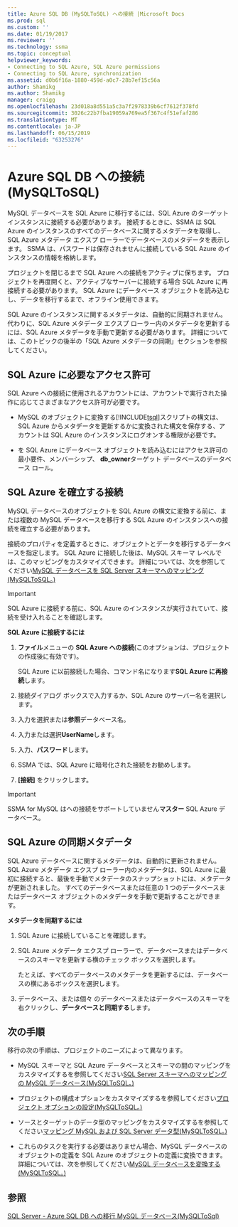 ```yaml
---
title: Azure SQL DB (MySQLToSQL) への接続 |Microsoft Docs
ms.prod: sql
ms.custom: ''
ms.date: 01/19/2017
ms.reviewer: ''
ms.technology: ssma
ms.topic: conceptual
helpviewer_keywords:
- Connecting to SQL Azure, SQL Azure permissions
- Connecting to SQL Azure, synchronization
ms.assetid: d0b6f16a-1880-459d-a0c7-28b7ef15c56a
author: Shamikg
ms.author: Shamikg
manager: craigg
ms.openlocfilehash: 23d018a8d551a5c3a7f2978339b6cf7612f378fd
ms.sourcegitcommit: 3026c22b7fba19059a769ea5f367c4f51efaf286
ms.translationtype: MT
ms.contentlocale: ja-JP
ms.lasthandoff: 06/15/2019
ms.locfileid: "63253276"
---
```

# <a name="connecting-to-azure-sql-db-mysqltosql"></a>Azure SQL DB への接続 (MySQLToSQL)
MySQL データベースを SQL Azure に移行するには、SQL Azure のターゲット インスタンスに接続する必要があります。 接続するときに、SSMA は SQL Azure のインスタンスのすべてのデータベースに関するメタデータを取得し、SQL Azure メタデータ エクスプ ローラーでデータベースのメタデータを表示します。 SSMA は、パスワードは保存されませんに接続している SQL Azure のインスタンスの情報を格納します。  
  
プロジェクトを閉じるまで SQL Azure への接続をアクティブに保ちます。 プロジェクトを再度開くと、アクティブなサーバーに接続する場合 SQL Azure に再接続する必要があります。 SQL Azure にデータベース オブジェクトを読み込むし、データを移行するまで、オフライン使用できます。  
  
SQL Azure のインスタンスに関するメタデータは、自動的に同期されません。 代わりに、SQL Azure メタデータ エクスプ ローラー内のメタデータを更新するには、SQL Azure メタデータを手動で更新する必要があります。 詳細については、このトピックの後半の「SQL Azure メタデータの同期」セクションを参照してください。  
  
## <a name="required-sql-azure-permissions"></a>SQL Azure に必要なアクセス許可  
SQL Azure への接続に使用されるアカウントには、アカウントで実行された操作に応じてさまざまなアクセス許可が必要です。  
  
-   MySQL のオブジェクトに変換する[!INCLUDE[tsql](../../includes/tsql-md.md)]スクリプトの構文は、SQL Azure からメタデータを更新するかに変換された構文を保存する、アカウントは SQL Azure のインスタンスにログオンする権限が必要です。  
  
-   を SQL Azure にデータベース オブジェクトを読み込むにはアクセス許可の最小要件、メンバーシップ、 **db_owner**ターゲット データベースのデータベース ロール。  
  
## <a name="establishing-a-sql-azure-connection"></a>SQL Azure を確立する接続  
MySQL データベースのオブジェクトを SQL Azure の構文に変換する前に、または複数の MySQL データベースを移行する SQL Azure のインスタンスへの接続を確立する必要があります。  
  
接続のプロパティを定義するときに、オブジェクトとデータを移行するデータベースを指定します。 SQL Azure に接続した後は、MySQL スキーマ レベルでは、このマッピングをカスタマイズできます。 詳細については、次を参照してください[MySQL データベースを SQL Server スキーマへのマッピング&#40;MySQLToSQL。&#41;](../../ssma/mysql/mapping-mysql-databases-to-sql-server-schemas-mysqltosql.md)  
  
> [!IMPORTANT]  
> SQL Azure に接続する前に、SQL Azure のインスタンスが実行されていて、接続を受け入れることを確認します。  
  
**SQL Azure に接続するには**  
  
1.  **ファイル**メニューの  **SQL Azure への接続**(このオプションは、プロジェクトの作成後に有効です)。  
  
    SQL Azure に以前接続した場合、コマンド名になります**SQL Azure に再接続**します。  
  
2.  接続ダイアログ ボックスで入力するか、SQL Azure のサーバー名を選択します。  
  
3.  入力を選択または**参照**データベース名。  
  
4.  入力または選択**UserName**します。  
  
5.  入力、**パスワード**します。  
  
6.  SSMA では、SQL Azure に暗号化された接続をお勧めします。  
  
7.  **[接続]** をクリックします。  
  
> [!IMPORTANT]  
> SSMA for MySQL はへの接続をサポートしていません**マスター** SQL Azure データベース。  
  
## <a name="synchronizing-sql-azure-metadata"></a>SQL Azure の同期メタデータ  
SQL Azure データベースに関するメタデータは、自動的に更新されません。 SQL Azure メタデータ エクスプ ローラー内のメタデータは、SQL Azure に最初に接続すると、最後を手動でメタデータのスナップショットには、メタデータが更新されました。 すべてのデータベースまたは任意の 1 つのデータベースまたはデータベース オブジェクトのメタデータを手動で更新することができます。  
  
**メタデータを同期するには**  
  
1.  SQL Azure に接続していることを確認します。  
  
2.  SQL Azure メタデータ エクスプ ローラーで、データベースまたはデータベースのスキーマを更新する横のチェック ボックスを選択します。  
  
    たとえば、すべてのデータベースのメタデータを更新するには、データベースの横にあるボックスを選択します。  
  
3.  データベース、または個々 のデータベースまたはデータベースのスキーマを右クリックし、**データベースと同期する**します。  
  
## <a name="next-step"></a>次の手順  
移行の次の手順は、プロジェクトのニーズによって異なります。  
  
-   MySQL スキーマと SQL Azure データベースとスキーマの間のマッピングをカスタマイズするを参照してください[SQL Server スキーマへのマッピングの MySQL データベース&#40;MySQLToSQL。&#41;](../../ssma/mysql/mapping-mysql-databases-to-sql-server-schemas-mysqltosql.md)  
  
-   プロジェクトの構成オプションをカスタマイズするを参照してください[プロジェクト オプションの設定&#40;MySQLToSQL。&#41;](../../ssma/mysql/setting-project-options-mysqltosql.md)  
  
-   ソースとターゲットのデータ型のマッピングをカスタマイズするを参照してください[マッピング MySQL および SQL Server データ型&#40;MySQLToSQL。&#41;](../../ssma/mysql/mapping-mysql-and-sql-server-data-types-mysqltosql.md)  
  
-   これらのタスクを実行する必要はありません場合、MySQL データベースのオブジェクトの定義を SQL Azure のオブジェクトの定義に変換できます。 詳細については、次を参照してください[MySQL データベースを変換する&#40;MySQLToSQL。&#41;](../../ssma/mysql/converting-mysql-databases-mysqltosql.md)  
  
## <a name="see-also"></a>参照  
[SQL Server - Azure SQL DB への移行 MySQL データベース&#40;MySQLToSql&#41;](../../ssma/mysql/migrating-mysql-databases-to-sql-server-azure-sql-db-mysqltosql.md)  
  
